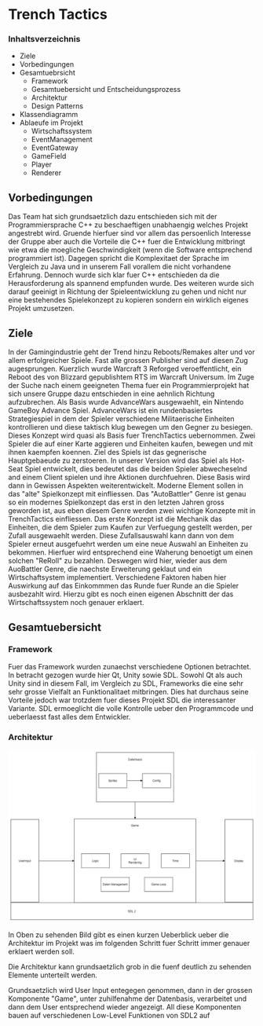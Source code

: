 # Trench Tactics

### Inhaltsverzeichnis
- Ziele
- Vorbedingungen
- Gesamtuebrsicht
  - Framework
  - Gesamtuebersicht und Entscheidungsprozess
  - Architektur
  - Design Patterns
- Klassendiagramm
- Ablaeufe im Projekt
  - Wirtschaftssystem
  - EventManagement
  - EventGateway
  - GameField
  - Player
  - Renderer

## Vorbedingungen
Das Team hat sich grundsaetzlich dazu entschieden sich mit der Programmiersprache C++ zu beschaeftigen unabhaengig welches Projekt angestrebt wird. Gruende hierfuer sind vor allem das persoenlich Interesse der Gruppe aber auch die Vorteile die C++ fuer die Entwicklung mitbringt wie etwa die moegliche Geschwindigkeit (wenn die Software entsprechend programmiert ist). Dagegen spricht die Komplexitaet der Sprache im Vergleich zu Java und in unserem Fall vorallem die nicht vorhandene Erfahrung. Dennoch wurde sich klar fuer C++ entschieden da die Herausforderung als spannend empfunden wurde. 
Des weiteren wurde sich darauf geeinigt in Richtung der Spieleentwicklung zu gehen und nicht nur eine bestehendes Spielekonzept zu kopieren sondern ein wirklich eigenes Projekt umzusetzen.

## Ziele
In der Gamingindustrie geht der Trend hinzu Reboots/Remakes alter und vor allem erfolgreicher Spiele. Fast alle grossen Publisher sind auf diesen Zug augesprungen. Kuerzlich wurde Warcraft 3 Reforged veroeffentlicht, ein Reboot des von Blizzard gepublishtem RTS im Warcraft Universum.
Im Zuge der Suche nach einem geeigneten Thema fuer ein Programmierprojekt hat sich unsere Gruppe dazu entschieden in eine aehnlich Richtung aufzubrechen. Als Basis wurde AdvanceWars ausgewaehlt, ein Nintendo GameBoy Advance Spiel. AdvanceWars ist ein rundenbasiertes Strategiespiel in dem der Spieler verschiedene Militaerische Einheiten kontrollieren und diese taktisch klug bewegen um den Gegner zu besiegen.
Dieses Konzept wird quasi als Basis fuer TrenchTactics uebernommen. Zwei Spieler die auf einer Karte aggieren und Einheiten kaufen, bewegen und mit ihnen kaempfen koennen. Ziel des Spiels ist das gegnerische Hauptgebaeude zu zerstoeren. In unserer Version wird das Spiel als Hot-Seat Spiel entwickelt, dies bedeutet das die beiden Spieler abwecheselnd and einem Client spielen und ihre Aktionen durchfuehren.
Diese Basis wird dann in Gewissen Aspekten weiterentwickelt. Moderne Element sollen in das "alte" Spielkonzept mit einfliessen. Das "AutoBattler" Genre ist genau so ein modernes Spielkonzept das erst in den letzten Jahren gross geworden ist, aus eben diesem Genre werden zwei wichtige Konzepte mit in TrenchTactics einfliessen. 
Das erste Konzept ist die Mechanik das Einheiten, die dem Spieler zum Kaufen zur Verfuegung gestellt werden, per Zufall ausgewaehlt werden. Diese Zufallsauswahl kann dann von dem Spieler erneut ausgefuehrt werden um eine neue Auswahl an Einheiten zu bekommen.
Hierfuer wird entsprechend eine Waherung benoetigt um einen solchen "ReRoll" zu bezahlen. Deswegen wird hier, wieder aus dem AuoBattler Genre, die naechste Erweiterung geklaut und ein Wirtschaftsystem implementiert. Verschiedene Faktoren haben hier Auswirkung auf das Einkommmen das Runde fuer Runde an die Spieler ausbezahlt wird. Hierzu gibt es noch einen eigenen Abschnitt der das Wirtschaftssystem noch genauer erklaert.


## Gesamtuebersicht

### Framework

Fuer das Framework wurden zunaechst verschiedene Optionen betrachtet. In betracht gezogen wurde hier Qt, Unity sowie SDL. Sowohl Qt als auch Unity sind in diesem Fall, im Vergleich zu SDL, Frameworks die eine sehr sehr grosse Vielfalt an Funktionalitaet mitbringen. Dies hat durchaus seine Vorteile jedoch war trotzdem fuer dieses Projekt SDL die interessanter Variante. SDL ermoeglicht die volle Kontrolle ueber den Programmcode und ueberlaesst fast alles dem Entwickler. 

### Architektur
![Architecture Big Picture](Doku/ArchitectureBigPicture.jpg "Architecture Big Picture")

In Oben zu sehenden Bild gibt es einen kurzen Ueberblick ueber die Architektur im Projekt was im folgenden Schritt fuer Schritt immer genauer erklaert werden soll.

Die Architektur kann grundsaetzlich grob in die fuenf deutlich zu sehenden Elemente unterteilt werden. 

Grundsaetzlich wird User Input entegegen genommen, dann in der grossen Komponente "Game", unter zuhilfenahme der Datenbasis, verarbeitet und dann dem User entsprechend wieder angezeigt. All diese Komponenten bauen auf verschiedenen Low-Level Funktionen von SDL2 auf